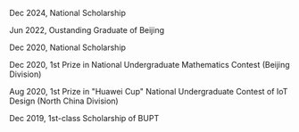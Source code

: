 Dec 2024, National Scholarship

Jun 2022, Oustanding Graduate of Beijing

Dec 2020, National Scholarship

Dec 2020, 1st Prize in National Undergraduate Mathematics Contest (Beijing Division)

Aug 2020, 1st Prize in "Huawei Cup" National Undergraduate Contest of IoT Design (North China Division)

Dec 2019, 1st-class Scholarship of BUPT
